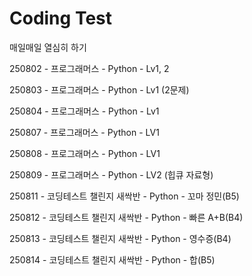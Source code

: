# Coding Test

매일매일 열심히 하기

250802 - 프로그래머스 - Python - Lv1, 2

250803 - 프로그래머스 - Python - Lv1 (2문제)

250804 - 프로그래머스 - Python - Lv1

250807 - 프로그래머스 - Python - LV1

250808 - 프로그래머스 - Python - LV1

250809 - 프로그래머스 - Python - LV2 (힙큐 자료형)

250811 - 코딩테스트 챌린지 새싹반 - Python - 꼬마 정민(B5)

250812 - 코딩테스트 챌린지 새싹반 - Python - 빠른 A+B(B4)

250813 - 코딩테스트 챌린지 새싹반 - Python - 영수증(B4)

250814 - 코딩테스트 챌린지 새싹반 - Python - 합(B5)